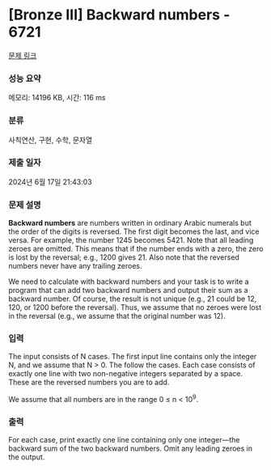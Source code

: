 # [Bronze III] Backward numbers - 6721 

[문제 링크](https://www.acmicpc.net/problem/6721) 

### 성능 요약

메모리: 14196 KB, 시간: 116 ms

### 분류

사칙연산, 구현, 수학, 문자열

### 제출 일자

2024년 6월 17일 21:43:03

### 문제 설명

<p><strong>Backward numbers</strong> are numbers written in ordinary Arabic numerals but the order of the digits is reversed. The first digit becomes the last, and vice versa. For example, the number 1245 becomes 5421. Note that all leading zeroes are omitted. This means that if the number ends with a zero, the zero is lost by the reversal; e.g., 1200 gives 21. Also note that the reversed numbers never have any trailing zeroes.</p>

<p>We need to calculate with backward numbers and your task is to write a program that can add two backward numbers and output their sum as a backward number. Of course, the result is not unique (e.g., 21 could be 12, 120, or 1200 before the reversal). Thus, we assume that no zeroes were lost in the reversal (e.g., we assume that the original number was 12).</p>

### 입력 

 <p>The input consists of N cases. The first input line contains only the integer N, and we assume that N > 0. The follow the cases. Each case consists of exactly one line with two non-negative integers separated by a space. These are the reversed numbers you are to add.</p>

<p>We assume that all numbers are in the range 0 ≤ n < 10<sup>9</sup>.</p>

### 출력 

 <p>For each case, print exactly one line containing only one integer—the backward sum of the two backward numbers. Omit any leading zeroes in the output.</p>


